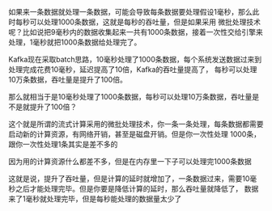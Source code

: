 
如果来一条数据就处理一条数据，可能会导致每条数据要处理假设1毫秒，那么此时每秒可以处理1000条数据，这就是每秒的吞吐量，但是如果采用
微批处理技术呢？比如说把9毫秒内的数据收集起来一共有1000条数据，接着一次性交给引擎来处理，1毫秒就把1000条数据给处理完了。

Kafka现在采取batch思路，10毫秒处理了1000条数据，每个系统发送数据过来到处理完成花费10毫秒，延迟提高了10倍，Kafka的吞吐量提高了，
每秒可以处理10万条数据，吞吐量是提升了100倍。

那么就相当于是10毫秒处理了1000条数据，每秒可以处理10万条数据，吞吐量是不是就提升了100倍？

这个就是所谓的流式计算采用的微批处理技术，你一条一条处理，每条数据都需要启动新的计算资源，有网络开销，甚至是磁盘开销。但是你一次性处理
1000条，跟你一次性处理1条其实是差不多的

因为用的计算资源什么都差不多，但是在内存里一下子可以处理完1000条数据

这就是说，提升了吞吐量，但是计算的延时就增加了，一条数据过来，需要10毫秒之后才能处理完毕。但是你要是降低计算的延时，那么吞吐量就降低了，
数据来了1毫秒就处理完毕，但是每秒能处理的数据量太少了


